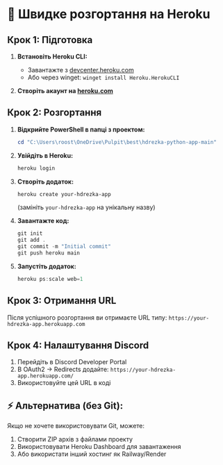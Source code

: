 # 🚀 Швидке розгортання на Heroku

## Крок 1: Підготовка

1. **Встановіть Heroku CLI:**
   - Завантажте з [devcenter.heroku.com](https://devcenter.heroku.com/articles/heroku-cli)
   - Або через winget: `winget install Heroku.HerokuCLI`

2. **Створіть акаунт на [heroku.com](https://heroku.com)**

## Крок 2: Розгортання

1. **Відкрийте PowerShell в папці з проектом:**
   ```powershell
   cd "C:\Users\roost\OneDrive\Pulpit\best\hdrezka-python-app-main"
   ```

2. **Увійдіть в Heroku:**
   ```powershell
   heroku login
   ```

3. **Створіть додаток:**
   ```powershell
   heroku create your-hdrezka-app
   ```
   (замініть `your-hdrezka-app` на унікальну назву)

4. **Завантажте код:**
   ```powershell
   git init
   git add .
   git commit -m "Initial commit"
   git push heroku main
   ```

5. **Запустіть додаток:**
   ```powershell
   heroku ps:scale web=1
   ```

## Крок 3: Отримання URL

Після успішного розгортання ви отримаєте URL типу:
`https://your-hdrezka-app.herokuapp.com`

## Крок 4: Налаштування Discord

1. Перейдіть в Discord Developer Portal
2. В OAuth2 → Redirects додайте: `https://your-hdrezka-app.herokuapp.com/`
3. Використовуйте цей URL в коді

## ⚡ Альтернатива (без Git):

Якщо не хочете використовувати Git, можете:

1. Створити ZIP архів з файлами проекту
2. Використовувати Heroku Dashboard для завантаження
3. Або використати інший хостинг як Railway/Render
